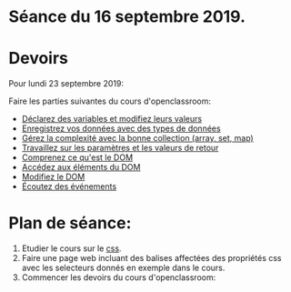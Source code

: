 # Séance du 16 septembre 2019.

# Devoirs

Pour lundi 23 septembre 2019:

Faire les parties suivantes du cours d'openclassroom:
* [Déclarez des variables et modifiez leurs valeurs](https://openclassrooms.com/fr/courses/6175841-apprenez-a-programmer-avec-javascript/6278392-declarez-des-variables-et-modifiez-leurs-valeurs)
* [Enregistrez vos données avec des types de données](https://openclassrooms.com/fr/courses/6175841-apprenez-a-programmer-avec-javascript/6278450-enregistrez-vos-donnees-avec-des-types-de-donnees)
* [Gérez la complexité avec la bonne collection (array, set, map)](https://openclassrooms.com/fr/courses/6175841-apprenez-a-programmer-avec-javascript/6278664-gerez-la-complexite-avec-la-bonne-collection-array-set-map)
* [Travaillez sur les paramètres et les valeurs de retour](https://openclassrooms.com/fr/courses/6175841-apprenez-a-programmer-avec-javascript/6279223-travaillez-sur-les-parametres-et-les-valeurs-de-retour)
* [Comprenez ce qu'est le DOM](https://openclassrooms.com/fr/courses/5543061-ecrivez-du-javascript-pour-le-web/5543068-comprenez-ce-quest-le-dom)
* [Accédez aux éléments du DOM](https://openclassrooms.com/fr/courses/5543061-ecrivez-du-javascript-pour-le-web/5577476-accedez-aux-elements-du-dom)
* [Modifiez le DOM](https://openclassrooms.com/fr/courses/5543061-ecrivez-du-javascript-pour-le-web/5577491-modifiez-le-dom)
* [Écoutez des événements](https://openclassrooms.com/fr/courses/5543061-ecrivez-du-javascript-pour-le-web/5578156-ecoutez-des-evenements)


# Plan de séance:

1. Etudier le cours sur le [css](https://edisondelorgues.github.io/NSI/Docs/css.html).
2. Faire une page web incluant des balises affectées des propriétés css avec les selecteurs donnés en exemple dans le cours. 
3. Commencer les devoirs du cours d'openclassroom:
